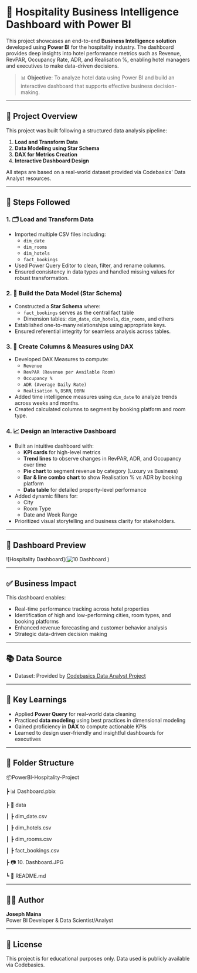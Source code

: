 # 🏨 Hospitality Business Intelligence Dashboard with Power BI

This project showcases an end-to-end **Business Intelligence solution** developed using **Power BI** for the hospitality industry. The dashboard provides deep insights into hotel performance metrics such as Revenue, RevPAR, Occupancy Rate, ADR, and Realisation %, enabling hotel managers and executives to make data-driven decisions.

> 📊 **Objective**: To analyze hotel data using Power BI and build an interactive dashboard that supports effective business decision-making.

---

## 🚀 Project Overview

This project was built following a structured data analysis pipeline:

1. **Load and Transform Data**
2. **Data Modeling using Star Schema**
3. **DAX for Metrics Creation**
4. **Interactive Dashboard Design**

All steps are based on a real-world dataset provided via Codebasics' Data Analyst resources.

---

## 🔧 Steps Followed

### 1. 🗂️ Load and Transform Data
- Imported multiple CSV files including:
  - `dim_date`
  - `dim_rooms`
  - `dim_hotels`
  - `fact_bookings`
- Used Power Query Editor to clean, filter, and rename columns.
- Ensured consistency in data types and handled missing values for robust transformation.

### 2. 🌟 Build the Data Model (Star Schema)
- Constructed a **Star Schema** where:
  - `fact_bookings` serves as the central fact table
  - Dimension tables: `dim_date`, `dim_hotels`, `dim_rooms`, and others
- Established one-to-many relationships using appropriate keys.
- Ensured referential integrity for seamless analysis across tables.

### 3. 🧠 Create Columns & Measures using DAX
- Developed DAX Measures to compute:
  - `Revenue`
  - `RevPAR (Revenue per Available Room)`
  - `Occupancy %`
  - `ADR (Average Daily Rate)`
  - `Realisation %`, `DSRN`, `DBRN`
- Added time intelligence measures using `dim_date` to analyze trends across weeks and months.
- Created calculated columns to segment by booking platform and room type.

### 4. 📈 Design an Interactive Dashboard
- Built an intuitive dashboard with:
  - **KPI cards** for high-level metrics
  - **Trend lines** to observe changes in RevPAR, ADR, and Occupancy over time
  - **Pie chart** to segment revenue by category (Luxury vs Business)
  - **Bar & line combo chart** to show Realisation % vs ADR by booking platform
  - **Data table** for detailed property-level performance
- Added dynamic filters for:
  - City
  - Room Type
  - Date and Week Range
- Prioritized visual storytelling and business clarity for stakeholders.

---

## 📸 Dashboard Preview

![Hospitality Dashboard](![10  Dashboard](https://github.com/user-attachments/assets/da4c7f50-36b4-4d06-9e20-7ab084a908fd)
)

---

## ✅ Business Impact

This dashboard enables:
- Real-time performance tracking across hotel properties
- Identification of high and low-performing cities, room types, and booking platforms
- Enhanced revenue forecasting and customer behavior analysis
- Strategic data-driven decision making

---

## 📚 Data Source

- Dataset: Provided by [Codebasics Data Analyst Project](https://codebasics.io/resources/end-to-end-data-analyst-project)

---

## 🧠 Key Learnings

- Applied **Power Query** for real-world data cleaning
- Practiced **data modeling** using best practices in dimensional modeling
- Gained proficiency in **DAX** to compute actionable KPIs
- Learned to design user-friendly and insightful dashboards for executives

---

## 📁 Folder Structure

📦PowerBI-Hospitality-Project

┣ 📊 Dashboard.pbix

┣ 📁 data

┃ ┣ dim_date.csv

┃ ┣ dim_hotels.csv

┃ ┣ dim_rooms.csv

┃ ┣ fact_bookings.csv

┣ 📷 10. Dashboard.JPG

┗ 📄 README.md

---

## 🧑‍💼 Author

**Joseph Maina**  
Power BI Developer & Data Scientist/Analyst  

---

## 📌 License

This project is for educational purposes only. Data used is publicly available via Codebasics.

